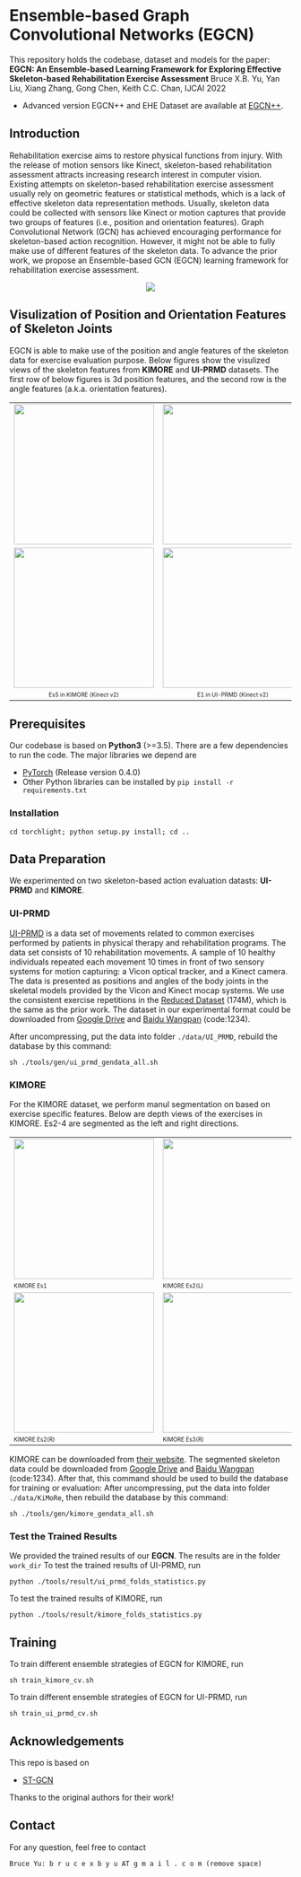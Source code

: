 # Ensemble-based Graph Convolutional Networks (EGCN)
This repository holds the codebase, dataset and models for the paper:
**EGCN: An Ensemble-based Learning Framework for Exploring Effective Skeleton-based Rehabilitation Exercise Assessment** Bruce X.B. Yu, Yan Liu, Xiang Zhang, Gong Chen, Keith C.C. Chan, IJCAI 2022

* Advanced version EGCN++ and EHE Dataset are available at [EGCN++](https://github.com/bruceyo/egcnplusplus).

## Introduction
Rehabilitation exercise aims to restore physical functions from injury. With the release of motion sensors like Kinect, skeleton-based rehabilitation assessment attracts increasing research interest in computer vision. Existing attempts on skeleton-based rehabilitation exercise assessment usually rely on geometric features or statistical methods, which is a lack of effective skeleton data representation methods. Usually, skeleton data could be collected with sensors like Kinect or motion captures that provide two groups of features (i.e., position and orientation features). Graph Convolutional Network (GCN) has achieved encouraging performance for skeleton-based action recognition. However, it might not be able to fully make use of different features of the skeleton data. To advance the prior work, we propose an Ensemble-based GCN (EGCN) learning framework for rehabilitation exercise assessment.

<div align="center">
    <img src="resource/ensemble_framework.png">
</div>

## Visulization of Position and Orientation Features of Skeleton Joints
EGCN is able to make use of the position and angle features of the skeleton data for exercise evaluation purpose.
Below figures show the visulized views of the skeleton features from **KIMORE** and **UI-PRMD** datasets. The first row of below figures is 3d position features, and the second row is the angle features (a.k.a. orientation features).

<table style="width:100%; table-layout:fixed;">
  <tr>
    <td><img width="250px" src="resource/samples/pos_kimore.gif"></td>
    <td><img width="250px" src="resource/samples/pos_uiprmd_kinect.gif"></td>
    <td><img width="250px" src="resource/samples/pos_uiprmd_vicon.gif"></td>
  </tr>
  <tr></tr>
  <tr>
    <td><img width="250px" src="resource/samples/ang_kimore.gif"></td>
    <td><img width="250px" src="resource/samples/ang_uiprmd_kinect.gif"></td>
    <td><img width="250px" src="resource/samples/ang_uiprmd_vicon.gif"></td>
  </tr>
  <tr>
    <td style="text-align:center"><font size="1">Es5 in KIMORE (Kinect v2)<font></td>
    <td style="text-align:center"><font size="1">E1 in UI-PRMD (Kinect v2)<font></td>
    <td style="text-align:center"><font size="1">E1 in UI-PRMD (Vicon)<font></td>
  </tr>
</table>

## Prerequisites
Our codebase is based on **Python3** (>=3.5). There are a few dependencies to run the code. The major libraries we depend are
- [PyTorch](http://pytorch.org/) (Release version 0.4.0)
- Other Python libraries can be installed by `pip install -r requirements.txt`

### Installation
```
cd torchlight; python setup.py install; cd ..
```

## Data Preparation

We experimented on two skeleton-based action evaluation datasts: **UI-PRMD** and **KIMORE**.

### UI-PRMD
[UI-PRMD](https://webpages.uidaho.edu/ui-prmd/) is a data set of movements related to common exercises performed by patients in physical therapy and rehabilitation programs. The data set consists of 10 rehabilitation movements. A sample of 10 healthy individuals repeated each movement 10 times in front of two sensory systems for motion capturing: a Vicon optical tracker, and a Kinect camera. The data is presented as positions and angles of the body joints in the skeletal models provided by the Vicon and Kinect mocap systems. We use the consistent exercise repetitions in the [Reduced Dataset](https://webpages.uidaho.edu/ui-prmd/Reduced%20Data.zip) (174M), which is the same as the prior work. The dataset in our experimental format could be downloaded from [Google Drive](https://drive.google.com/file/d/1bGVFdyi-ZaTX9UGBV9EnuuBSS8i1iSqq/view?usp=sharing) and [Baidu Wangpan](https://pan.baidu.com/s/1E6ETUCxDUw1WQiQORNqtYg) (code:1234).

After uncompressing, put the data into folder ```./data/UI_PRMD```, rebuild the database by this command:
```
sh ./tools/gen/ui_prmd_gendata_all.sh
```

### KIMORE
For the KIMORE dataset, we perform manul segmentation on based on exercise specific features. Below are depth views of the exercises in KIMORE. Es2-4 are segmented as the left and right directions.

<table style="width:100%; table-layout:fixed;">
  <tr>
    <td><img width="250px" src="resource/samples/Es1.gif"></td>
    <td><img width="250px" src="resource/samples/Es2_L.gif"></td>
    <td><img width="250px" src="resource/samples/Es3_L.gif"></td>
    <td><img width="250px" src="resource/samples/Es4_L.gif"></td>
  </tr>
  <tr>
    <td><font size="1">KIMORE Es1<font></td>
    <td><font size="1">KIMORE Es2(L)<font></td>
    <td><font size="1">KIMORE Es3(L)<font></td>
    <td><font size="1">KIMORE Es4(L)<font></td>
  </tr>
  <tr>
    <td><img width="250px" src="resource/samples/Es2_R.gif"></td>
    <td><img width="250px" src="resource/samples/Es3_R.gif"></td>
    <td><img width="250px" src="resource/samples/Es4_R.gif"></td>
    <td><img width="250px" src="resource/samples/Es5.gif"></td>
  </tr>
  <tr>
    <td><font size="1">KIMORE Es2(R)<font></td>
    <td><font size="1">KIMORE Es3(R)<font></td>
    <td><font size="1">KIMORE Es4(R)<font></td>
    <td><font size="1">KIMORE Es5<font></td>
  </tr>
</table>

KIMORE can be downloaded from [their website](https://vrai.dii.univpm.it/content/kimore-dataset). The segmented skeleton data could be downloaded from [Google Drive](https://drive.google.com/file/d/15GOEOJFcZDLqC8iEw9t3bi6LGJksc9w8/view?usp=sharing) and [Baidu Wangpan](https://pan.baidu.com/s/1VKRJTvhCxQwIYDdvBT2mYg) (code:1234). After that, this command should be used to build the database for training or evaluation:
After uncompressing, put the data into folder ```./data/KiMoRe```, then rebuild the database by this command:
```
sh ./tools/gen/kimore_gendata_all.sh
```

### Test the Trained Results
We provided the trained results of our **EGCN**. The results are in the folder ``` work_dir ```
To test the trained results of UI-PRMD, run
```
python ./tools/result/ui_prmd_folds_statistics.py
```
To test the trained results of KIMORE, run
```
python ./tools/result/kimore_folds_statistics.py
```

## Training
To train different ensemble strategies of EGCN for KIMORE, run
```
sh train_kimore_cv.sh
```

To train different ensemble strategies of EGCN for UI-PRMD, run
```
sh train_ui_prmd_cv.sh
```

## Acknowledgements
This repo is based on
- [ST-GCN](https://github.com/yysijie/st-gcn)

Thanks to the original authors for their work!

## Contact
For any question, feel free to contact
```
Bruce Yu: b r u c e x b y u AT g m a i l . c o m (remove space)
```
